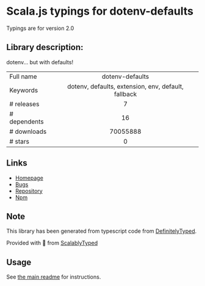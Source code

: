 
# Scala.js typings for dotenv-defaults

Typings are for version 2.0

## Library description:
dotenv... but with defaults!

|                    |                 |
| ------------------ | :-------------: |
| Full name          | dotenv-defaults |
| Keywords           | dotenv, defaults, extension, env, default, fallback |
| # releases         | 7 |
| # dependents       | 16 |
| # downloads        | 70055888 |
| # stars            | 0 |

## Links
- [Homepage](https://github.com/mrsteele/dotenv-defaults#readme)
- [Bugs](https://github.com/mrsteele/dotenv-defaults/issues)
- [Repository](https://github.com/mrsteele/dotenv-defaults)
- [Npm](https://www.npmjs.com/package/dotenv-defaults)
    


## Note
This library has been generated from typescript code from [DefinitelyTyped](https://definitelytyped.org).

Provided with :purple_heart: from [ScalablyTyped](https://github.com/oyvindberg/ScalablyTyped)

## Usage
See [the main readme](../../readme.md) for instructions.



